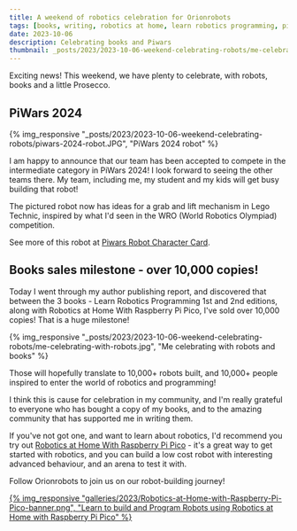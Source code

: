 ```yaml
---
title: A weekend of robotics celebration for Orionrobots
tags: [books, writing, robotics at home, learn robotics programming, piwars, piwars 2024]
date: 2023-10-06
description: Celebrating books and Piwars
thumbnail: _posts/2023/2023-10-06-weekend-celebrating-robots/me-celebrating-with-robots.jpg
---
```

Exciting news! This weekend, we have plenty to celebrate, with robots, books and a little Prosecco.

## PiWars 2024

{% img_responsive "_posts/2023/2023-10-06-weekend-celebrating-robots/piwars-2024-robot.JPG", "PiWars 2024 robot" %}

I am happy to announce that our team has been accepted to compete in the intermediate category in PiWars 2024! I look forward to seeing the other teams there. My team, including me, my student and my kids will get busy building that robot!

The pictured robot now has ideas for a grab and lift mechanism in Lego Technic, inspired by what I'd seen in the WRO (World Robotics Olympiad) competition.

See more of this robot at [Piwars Robot Character Card](/2023/06/14/piwars-robot-character-card).

## Books sales milestone - over 10,000 copies!

Today I went through my author publishing report, and discovered that between the 3 books - Learn Robotics Programming 1st and 2nd editions, along with Robotics at Home With Raspberry Pi Pico, I've sold over 10,000 copies! That is a huge milestone!

{% img_responsive "_posts/2023/2023-10-06-weekend-celebrating-robots/me-celebrating-with-robots.jpg", "Me celebrating with robots and books" %}

Those will hopefully translate to 10,000+ robots built, and 10,000+ people inspired to enter the world of robotics and programming!

I think this is cause for celebration in my community, and I'm really grateful to everyone who has bought a copy of my books, and to the amazing community that has supported me in writing them.

If you've not got one, and want to learn about robotics, I'd recommend you try out [Robotics at Home With Raspberry Pi Pico](https://packt.link/5swS2) - it's a great way to get started with robotics, and you can build a low cost robot with interesting advanced behaviour, and an arena to test it with.

Follow Orionrobots to join us on our robot-building journey!

<a href="https://packt.link/5swS2" title="Learn to build and Program Robots using Robotics at Home with Raspberry Pi Pico">{% img_responsive "galleries/2023/Robotics-at-Home-with-Raspberry-Pi-Pico-banner.png", "Learn to build and Program Robots using Robotics at Home with Raspberry Pi Pico" %}</a>
